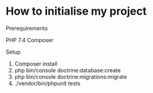 # How to initialise my project

Prerequirements

PHP 7.4
Composer

Setup

1) Composer install
2) php bin/console doctrine:database:create
3) php bin/console doctrine:migrations:migrate
4) ./vendor/bin/phpunit tests
